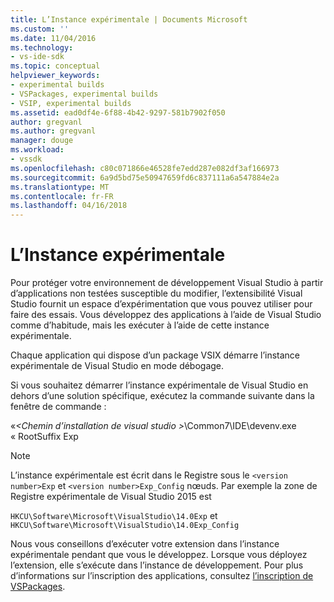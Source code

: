 ```yaml
---
title: L’Instance expérimentale | Documents Microsoft
ms.custom: ''
ms.date: 11/04/2016
ms.technology:
- vs-ide-sdk
ms.topic: conceptual
helpviewer_keywords:
- experimental builds
- VSPackages, experimental builds
- VSIP, experimental builds
ms.assetid: ead0df4e-6f88-4b42-9297-581b7902f050
author: gregvanl
ms.author: gregvanl
manager: douge
ms.workload:
- vssdk
ms.openlocfilehash: c80c071866e46528fe7edd287e082df3af166973
ms.sourcegitcommit: 6a9d5bd75e50947659fd6c837111a6a547884e2a
ms.translationtype: MT
ms.contentlocale: fr-FR
ms.lasthandoff: 04/16/2018
---
```

# <a name="the-experimental-instance"></a>L’Instance expérimentale
Pour protéger votre environnement de développement Visual Studio à partir d’applications non testées susceptible du modifier, l’extensibilité Visual Studio fournit un espace d’expérimentation que vous pouvez utiliser pour faire des essais. Vous développez des applications à l’aide de Visual Studio comme d’habitude, mais les exécuter à l’aide de cette instance expérimentale.  
  
 Chaque application qui dispose d’un package VSIX démarre l’instance expérimentale de Visual Studio en mode débogage.  
  
 Si vous souhaitez démarrer l’instance expérimentale de Visual Studio en dehors d’une solution spécifique, exécutez la commande suivante dans la fenêtre de commande :  
  
 «*\<Chemin d’installation de visual studio >*\Common7\IDE\devenv.exe « RootSuffix Exp  
  
> [!NOTE]
>  L’instance expérimentale est écrit dans le Registre sous le `<version number>Exp` et `<version number>Exp_Config` nœuds. Par exemple la zone de Registre expérimentale de Visual Studio 2015 est  
>   
>  `HKCU\Software\Microsoft\VisualStudio\14.0Exp` et `HKCU\Software\Microsoft\VisualStudio\14.0Exp_Config`  
  
 Nous vous conseillons d’exécuter votre extension dans l’instance expérimentale pendant que vous le développez. Lorsque vous déployez l’extension, elle s’exécute dans l’instance de développement. Pour plus d’informations sur l’inscription des applications, consultez [l’inscription de VSPackages](../extensibility/internals/registering-vspackages.md).